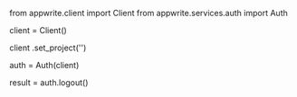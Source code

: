 from appwrite.client import Client
from appwrite.services.auth import Auth

client = Client()

client
    .set_project('')

auth = Auth(client)

result = auth.logout()
